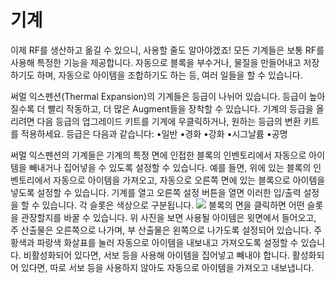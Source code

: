 # 기계

이제 RF를 생산하고 옮길 수 있으니, 사용할 줄도 알아야겠죠!
모든 기계들은 보통 RF를 사용해 특정한 기능을 제공합니다. 자동으로 블록을 부수거나, 물질을 만들어내고 저장하기도 하며, 자동으로 아이템을 조합하기도 하는 등, 여러 일들을 할 수 있습니다.

써멀 익스펜션(Thermal Expansion)의 기계들은 등급이 나뉘어 있습니다. 등급이 높아질수록 더 빨리 작동하고, 더 많은 Augment들을 장착할 수 있습니다. 기계의 등급을 올리려면 다음 등급의 업그레이드 키트를 기계에 우클릭하거나, 원하는 등급의 변환 키트를 적용하세요. 등급은 다음과 같습니다: 
•일반
•경화
•강화
•시그날륨
•공명

써멀 익스펜션의 기계들은 기계의 특정 면에 인접한 블록의 인벤토리에서 자동으로 아이템을 빼내거나 집어넣을 수 있도록 설정할 수 있습니다. 예를 들면, 위에 있는 블록의 인벤토리에서 자동으로 아이템을 가져오고, 자동으로 오른쪽 면에 있는 블록으로 아이템을 넣도록 설정할 수 있습니다. 기계를 열고 오른쪽 설정 버튼을 열면 이러한 입/출력 설정을 할 수 있습니다. 각 슬롯은 색상으로 구분됩니다.
![](configuration.png)
블록의 면을 클릭하면 어떤 슬롯을 관장할지를 바꿀 수 있습니다. 위 사진을 보면 사용될 아이템은 윗면에서 들어오고, 주 산출물은 오른쪽으로 나가며, 부 산출물은 왼쪽으로 나가도록 설정되어 있습니다.
주황색과 파랑색 화살표를 눌러 자동으로 아이템을 내보내고 가져오도록 설정할 수 있습니다. 비활성화되어 있다면, 서보 등을 사용해 아이템을 집어넣고 빼내야 합니다. 활성화되어 있다면, 따로 서보 등을 사용하지 않아도 자동으로 아이템을 가져오고 내보냅니다.